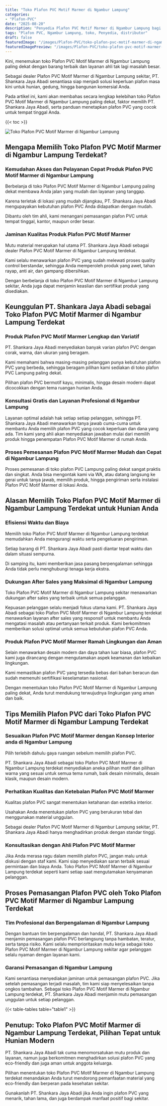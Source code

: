 ```yaml
---
title: "Toko Plafon PVC Motif Marmer di Ngambur Lampung"
categories:
- "Plafon-PVC"
date: "2025-08-20"
description: "Penyedia Plafon PVC Motif Marmer di Ngambur Lampung bagi hunian, kantor, dan toko. Plafon unggulan, beragam motif, warna menarik, dengan jasa instalasi dikerjakan oleh tenaga ahli profesional serta garansi resmi!|Jasa distribusi Plafon PVC Motif Marmer di Ngambur Lampung untuk kebutuhan hunian, office, atau toko, beserta material terbaik dan pemasangan oleh tim ahli dan garansi resmi.|Alternatif Plafon PVC Motif Marmer di Ngambur Lampung yang andal bagi rumah, perkantoran, serta gerai, bersama material unggulan dan pemasangan ditangani oleh tim berpengalaman serta kepastian resmi.|Penjualan Plafon PVC Motif Marmer di Ngambur Lampung bagi hunian, perkantoran, dan toko, dengan produk unggulan dan penempatan ditangani oleh tenaga ahli profesional, dilengkapi beserta jaminan resmi.}"
tags: "Plafon PVC, Ngambur Lampung, toko, Penyedia, distributor"
draft: false
featuredImage: "/images/Plafon-PVC/toko-plafon-pvc-motif-marmer-di-ngambur-lampung.png"
featuredImagePreview: "/images/Plafon-PVC/toko-plafon-pvc-motif-marmer-di-ngambur-lampung.png"
---
```


Kini, menemukan toko Plafon PVC Motif Marmer di Ngambur Lampung paling dekat dengan barang terbaik dan layanan ahli tak lagi masalah besar.

Sebagai dealer Plafon PVC Motif Marmer di Ngambur Lampung sekitar, PT. Shankara Jaya Abadi senantiasa siap menjadi solusi keperluan plafon masa kini untuk hunian, gedung, hingga bangunan komersial Anda.

Pada artikel ini, kami akan membahas secara lengkap kelebihan toko Plafon PVC Motif Marmer di Ngambur Lampung paling dekat, faktor memilih PT. Shankara Jaya Abadi, serta panduan menetapkan plafon PVC yang cocok untuk tempat tinggal Anda.

{{< toc >}}

![Toko Plafon PVC Motif Marmer di Ngambur Lampung](/images/Plafon-PVC/Toko-Plafon-PVC-Motif-Marmer-di-Ngambur-Lampung.png)

## Mengapa Memilih Toko Plafon PVC Motif Marmer di Ngambur Lampung Terdekat?

### Kemudahan Akses dan Pelayanan Cepat Produk Plafon PVC Motif Marmer di Ngambur Lampung

Berbelanja di toko Plafon PVC Motif Marmer di Ngambur Lampung paling dekat membawa Anda jalan yang mudah dan layanan yang tanggap.

Karena terletak di lokasi yang mudah dijangkau, PT. Shankara Jaya Abadi mengupayakan kebutuhan plafon PVC Anda didapatkan dengan mudah.

Dibantu oleh tim ahli, kami menangani pemasangan plafon PVC untuk tempat tinggal, kantor, maupun order besar.

### Jaminan Kualitas Produk Plafon PVC Motif Marmer

Mutu material merupakan hal utama PT. Shankara Jaya Abadi sebagai dealer Plafon PVC Motif Marmer di Ngambur Lampung terdekat.

Kami selalu menawarkan plafon PVC yang sudah melewati proses quality control berstandar, sehingga Anda memperoleh produk yang awet, tahan rayap, anti air, dan gampang dibersihkan.

Dengan berbelanja di toko Plafon PVC Motif Marmer di Ngambur Lampung sekitar, Anda juga dapat menjamin keaslian dan sertifikat produk yang disediakan.

## Keunggulan PT. Shankara Jaya Abadi sebagai Toko Plafon PVC Motif Marmer di Ngambur Lampung Terdekat

### Produk Plafon PVC Motif Marmer Lengkap dan Variatif

PT. Shankara Jaya Abadi menyediakan banyak varian plafon PVC dengan corak, warna, dan ukuran yang beragam.

Kami memahami bahwa masing-masing pelanggan punya kebutuhan plafon PVC yang berbeda, sehingga beragam pilihan kami sediakan di toko plafon PVC Lampung paling dekat.

Pilihan plafon PVC bermotif kayu, minimalis, hingga desain modern dapat dicocokkan dengan tema ruangan hunian Anda.

### Konsultasi Gratis dan Layanan Profesional di Ngambur Lampung

Layanan optimal adalah hak setiap setiap pelanggan, sehingga PT. Shankara Jaya Abadi menawarkan tanya jawab cuma-cuma untuk membantu Anda memilih plafon PVC yang cocok keperluan dan dana yang ada. Tim kami yang ahli akan menyediakan jawaban mulai dari memilih produk hingga penempatan Plafon PVC Motif Marmer di rumah Anda.

### Proses Pemesanan Plafon PVC Motif Marmer Mudah dan Cepat di Ngambur Lampung

Proses pemesanan di toko plafon PVC Lampung paling dekat sangat praktis dan singkat. Anda bisa mengontak kami via WA, atau datang langsung ke gerai untuk tanya jawab, memilih produk, hingga pengiriman serta instalasi Plafon PVC Motif Marmer di lokasi Anda.

## Alasan Memilih Toko Plafon PVC Motif Marmer di Ngambur Lampung Terdekat untuk Hunian Anda

### Efisiensi Waktu dan Biaya

Memilih toko Plafon PVC Motif Marmer di Ngambur Lampung terdekat memudahkan Anda mengurangi waktu serta pengeluaran pengiriman.

Setiap barang di PT. Shankara Jaya Abadi pasti diantar tepat waktu dan dalam situasi sempurna.

Di samping itu, kami memberikan jasa pasang berpengalaman sehingga Anda tidak perlu menghubungi tenaga kerja ekstra.

### Dukungan After Sales yang Maksimal di Ngambur Lampung

Toko Plafon PVC Motif Marmer di Ngambur Lampung sekitar menawarkan dukungan after sales yang terbaik untuk semua pelanggan.

Kepuasan pelanggan selalu menjadi fokus utama kami. PT. Shankara Jaya Abadi sebagai toko Plafon PVC Motif Marmer di Ngambur Lampung terdekat menawarkan layanan after sales yang responsif untuk membantu Anda mengatasi masalah atau pertanyaan terkait produk. Kami berkomitmen memberikan solusi optimal untuk semua kebutuhan plafon PVC Anda.

### Produk Plafon PVC Motif Marmer Ramah Lingkungan dan Aman

Selain menawarkan desain modern dan daya tahan luar biasa, plafon PVC kami juga dirancang dengan mengutamakan aspek keamanan dan kebaikan lingkungan.

Kami memastikan plafon PVC yang tersedia bebas dari bahan beracun dan sudah memenuhi sertifikasi keselamatan nasional.

Dengan menentukan toko Plafon PVC Motif Marmer di Ngambur Lampung paling dekat, Anda turut mendukung terwujudnya lingkungan yang aman dan baik.

## Tips Memilih Plafon PVC dari Toko Plafon PVC Motif Marmer di Ngambur Lampung Terdekat

### Sesuaikan Plafon PVC Motif Marmer dengan Konsep Interior anda di Ngambur Lampung

Pilih terlebih dahulu gaya ruangan sebelum memilih plafon PVC.

PT. Shankara Jaya Abadi sebagai toko Plafon PVC Motif Marmer di Ngambur Lampung terdekat menyediakan aneka pilihan motif dan pilihan warna yang sesuai untuk semua tema rumah, baik desain minimalis, desain klasik, maupun desain modern.

### Perhatikan Kualitas dan Ketebalan Plafon PVC Motif Marmer

Kualitas plafon PVC sangat menentukan ketahanan dan estetika interior.

Usahakan Anda menentukan plafon PVC yang berukuran tebal dan menggunakan material unggulan.

Sebagai dealer Plafon PVC Motif Marmer di Ngambur Lampung sekitar, PT. Shankara Jaya Abadi hanya menghadirkan produk dengan standar tinggi.

### Konsultasikan dengan Ahli Plafon PVC Motif Marmer

Jika Anda merasa ragu dalam memilih plafon PVC, jangan malu untuk diskusi dengan staf kami. Kami siap menyediakan saran terbaik sesuai permintaan dan biaya Anda. Toko Plafon PVC Motif Marmer di Ngambur Lampung terdekat seperti kami setiap saat mengutamakan kenyamanan pelanggan.

## Proses Pemasangan Plafon PVC oleh Toko Plafon PVC Motif Marmer di Ngambur Lampung Terdekat

### Tim Profesional dan Berpengalaman di Ngambur Lampung

Dengan bantuan tim berpengalaman dan handal, PT. Shankara Jaya Abadi menjamin pemasangan plafon PVC berlangsung tanpa hambatan, teratur, serta tanpa risiko. Kami selalu memprioritaskan mutu kerja sebagai toko Plafon PVC Motif Marmer di Ngambur Lampung sekitar agar pelanggan selalu nyaman dengan layanan kami.

### Garansi Pemasangan di Ngambur Lampung

Kami senantiasa menyediakan jaminan untuk pemasangan plafon PVC. Jika setelah pemasangan terjadi masalah, tim kami siap menyelesaikan tanpa ongkos tambahan. Sebagai toko Plafon PVC Motif Marmer di Ngambur Lampung terdekat, PT. Shankara Jaya Abadi menjamin mutu pemasangan unggulan untuk setiap pelanggan.

{{< table-tables table="table1" >}}

## Penutup: Toko Plafon PVC Motif Marmer di Ngambur Lampung Terdekat, Pilihan Tepat untuk Hunian Modern

PT. Shankara Jaya Abadi tak cuma menomorsatukan mutu produk dan layanan, namun juga berkomitmen menghadirkan solusi plafon PVC yang eco-friendly dan juga aman untuk anggota keluarga.

Pilihan menentukan toko Plafon PVC Motif Marmer di Ngambur Lampung terdekat menandakan Anda turut mendorong pemanfaatan material yang eco-friendly dan berperan pada kesehatan sekitar.

Gunakanlah PT. Shankara Jaya Abadi jika Anda ingin plafon PVC yang menarik, tahan lama, dan juga berdampak manfaat positif bagi sekitar.
